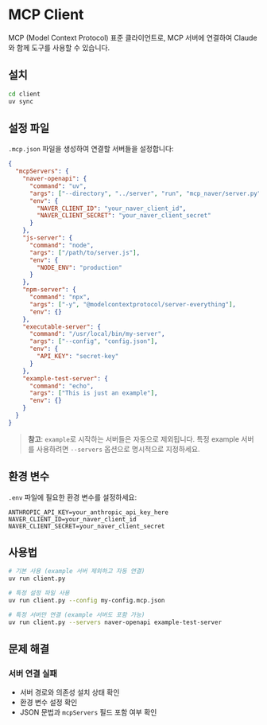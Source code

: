 # MCP Client

MCP (Model Context Protocol) 표준 클라이언트로, MCP 서버에 연결하여 Claude와 함께 도구를 사용할 수 있습니다.

## 설치

```bash
cd client
uv sync
```

## 설정 파일

`.mcp.json` 파일을 생성하여 연결할 서버들을 설정합니다:

```json
{
  "mcpServers": {
    "naver-openapi": {
      "command": "uv",
      "args": ["--directory", "../server", "run", "mcp_naver/server.py"],
      "env": {
        "NAVER_CLIENT_ID": "your_naver_client_id",
        "NAVER_CLIENT_SECRET": "your_naver_client_secret"
      }
    },
    "js-server": {
      "command": "node",
      "args": ["/path/to/server.js"],
      "env": {
        "NODE_ENV": "production"
      }
    },
    "npm-server": {
      "command": "npx",
      "args": ["-y", "@modelcontextprotocol/server-everything"],
      "env": {}
    },
    "executable-server": {
      "command": "/usr/local/bin/my-server",
      "args": ["--config", "config.json"],
      "env": {
        "API_KEY": "secret-key"
      }
    },
    "example-test-server": {
      "command": "echo",
      "args": ["This is just an example"],
      "env": {}
    }
  }
}
```

> **참고**: `example`로 시작하는 서버들은 자동으로 제외됩니다. 특정 example 서버를 사용하려면 `--servers` 옵션으로 명시적으로 지정하세요.

## 환경 변수

`.env` 파일에 필요한 환경 변수를 설정하세요:

```env
ANTHROPIC_API_KEY=your_anthropic_api_key_here
NAVER_CLIENT_ID=your_naver_client_id
NAVER_CLIENT_SECRET=your_naver_client_secret
```

## 사용법

```bash
# 기본 사용 (example 서버 제외하고 자동 연결)
uv run client.py

# 특정 설정 파일 사용
uv run client.py --config my-config.mcp.json

# 특정 서버만 연결 (example 서버도 포함 가능)
uv run client.py --servers naver-openapi example-test-server
```

## 문제 해결

### 서버 연결 실패
- 서버 경로와 의존성 설치 상태 확인
- 환경 변수 설정 확인
- JSON 문법과 `mcpServers` 필드 포함 여부 확인
